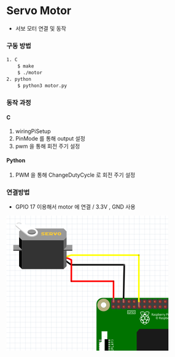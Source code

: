 # Servo Motor
- 서보 모터 연결 및 동작
### 구동 방법
```sh
1. C 
    $ make
    $ ./motor
2. python
    $ python3 motor.py
```

### 동작 과정
#### C
1. wiringPiSetup
2. PinMode 를 통해 output 설정
3. pwm 을 통해 회전 주기 설정
#### Python
1. PWM 을 통해 ChangeDutyCycle 로 회전 주기 설정

### 연결방법
- GPIO 17 이용해서 motor 에 연결  /  3.3V , GND 사용

![motor-pi](./pi_image.png)
 